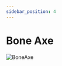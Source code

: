 ```yaml
---
sidebar_position: 4
---
```


# Bone Axe

![BoneAxe](https://vwiki.valorserver.com/api/item/picture/bone%20axe)
